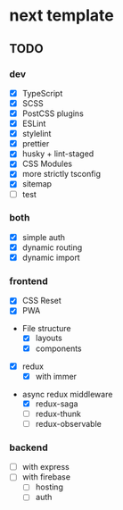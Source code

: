 # next template

## TODO

### dev

- [x] TypeScript
- [x] SCSS
- [x] PostCSS plugins
- [x] ESLint
- [x] stylelint
- [x] prettier
- [x] husky + lint-staged
- [x] CSS Modules
- [x] more strictly tsconfig
- [x] sitemap
- [ ] test

### both

- [x] simple auth
- [x] dynamic routing
- [x] dynamic import

### frontend

- [x] CSS Reset
- [x] PWA
- File structure
  - [x] layouts
  - [x] components
- [x] redux
  - [x] with immer
- async redux middleware
  - [x] redux-saga
  - [ ] redux-thunk
  - [ ] redux-observable

### backend

- [ ] with express
- [ ] with firebase
  - [ ] hosting
  - [ ] auth

